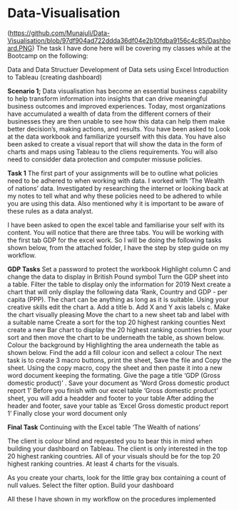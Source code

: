 # Data-Visualisation

(https://github.com/Munajuli/Data-Visualisation/blob/97df904ad722ddda36df04e2b10fdba9156c4c85/Dashboard.PNG)
The task I have done here will be covering my classes while at the Bootcamp on the following:

Data and Data Structuer
Development of Data sets using Excel
Introduction to Tableau (creating dashboard)

**Scenario 1;**
Data visualisation has become an essential business capability to help transform information into insights that can drive meaningful business outcomes and improved experiences. Today, most organizations have accumulated a wealth of data from the different corners of their businesses they are then unable to see how this data can help them make better decision’s, making actions, and results.
You have been asked to Look at the data workbook and familiarize yourself with this data. You have also been asked to create a visual report that will show the data in the form of charts and maps using Tableau to the cliens requirements. You will also need to considder data protection and computer missuse policies. 

**Task 1**
The first part of your assignments will be to outline what policies need to be adhered to when working with data.
I worked with ‘The Wealth of nations’ data. Investigated by researching the internet or looking back at my notes to tell what and why these policies need to be adhered to while you are using this data. Also mentioned why it is important to be aware of these rules as a data analyst.  

I have been asked to open the excel table and familiarise your self with its content. You will notice that there are three tabs. You will be working with the first tab GDP for the excel work. So I will be doing the following tasks shown below, from the attached folder, I have the step by step guide on my workflow.

**GDP Tasks**
Set a password to protect the workbook
Highlight column C and change the data to display in British Pound symbol 
Turn the GDP sheet into a table. 
Filter the table to display only the information for 2019
Next create a chart that will only display the following data ‘Rank, Country and GDP - per capita (PPP).  The chart can be anything as long as it is suitable. 
Using your creative skills edit the chart 
a.	Add a title
b.	Add X and Y axis labels
c.	Make the chart visually pleasing 
Move the chart to a new sheet tab and label with a suitable name 
Create a sort for the top 20 highest ranking counties
Next create a new Bar chart to display the 20 highest ranking countries from your sort and then move the chart to be underneath the table, as shown below.
Colour the background by
Highlighting the area underneath the table as  shown below. Find the add a fill colour icon and sellect a colour
The next task is to create 3 macro buttons, print the sheet, Save the file and Copy the sheet. 
Using the copy macro, copy the sheet and then paste it into a new word document keeping the formating.  Give the page a title ‘GDP (Gross domestic product)’ .
Save your document as ‘Word Gross domestic product report 1’
Before you finish with our excel table ‘Gross domestic product’ sheet,  you will add a headder and footer to your table
After adding the header and footer, save your table as ‘Excel Gross domestic product report 1’
Finally close your word document only

**Final Task**
Continuing with the Excel table  ‘The Wealth of nations’

The client is colour blind and requested you to bear this in mind when building your dashboard on Tableau. The client is only interested in the top 20 highest ranking countries. All of your visuals should be for the top 20 highest ranking countries. At least 4 charts for the visuals.

As you create your charts, look for the little gray box containing a count of null values. Select the filter option.
Build your dashboard

All these I have shown in my workflow on the procedures implemented










